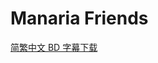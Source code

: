 # Manaria Friends

[简繁中文 BD 字幕下载](https://github.com/Nekomoekissaten-SUB/Nekomoekissaten-Storage/releases/download/subtitles_pkg/Manaria_Friends_BD_zho.7z)
